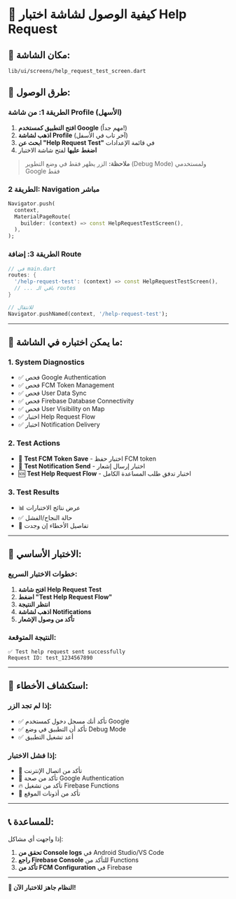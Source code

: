 # 🧪 كيفية الوصول لشاشة اختبار Help Request

## 📍 **مكان الشاشة:**
```
lib/ui/screens/help_request_test_screen.dart
```

## 🔑 **طرق الوصول:**

### **الطريقة 1: من شاشة Profile (الأسهل)**
1. **افتح التطبيق كمستخدم Google** (مهم جداً!)
2. **اذهب لشاشة Profile** (آخر تاب في الأسفل)
3. **ابحث عن "Help Request Test"** في قائمة الإعدادات
4. **اضغط عليها** لفتح شاشة الاختبار

> **ملاحظة:** الزر يظهر فقط في وضع التطوير (Debug Mode) ولمستخدمي Google فقط

### **الطريقة 2: Navigation مباشر**
```dart
Navigator.push(
  context,
  MaterialPageRoute(
    builder: (context) => const HelpRequestTestScreen(),
  ),
);
```

### **الطريقة 3: إضافة Route**
```dart
// في main.dart
routes: {
  '/help-request-test': (context) => const HelpRequestTestScreen(),
  // ... باقي الـ routes
}

// للانتقال
Navigator.pushNamed(context, '/help-request-test');
```

---

## 🧪 **ما يمكن اختباره في الشاشة:**

### **1. System Diagnostics**
- ✅ فحص Google Authentication
- ✅ فحص FCM Token Management
- ✅ فحص User Data Sync
- ✅ فحص Firebase Database Connectivity
- ✅ فحص User Visibility on Map
- ✅ اختبار Help Request Flow
- ✅ اختبار Notification Delivery

### **2. Test Actions**
- 🔧 **Test FCM Token Save** - اختبار حفظ FCM token
- 📱 **Test Notification Send** - اختبار إرسال إشعار
- 🆘 **Test Help Request Flow** - اختبار تدفق طلب المساعدة الكامل

### **3. Test Results**
- 📊 عرض نتائج الاختبارات
- ✅ حالة النجاح/الفشل
- 📝 تفاصيل الأخطاء إن وجدت

---

## 🎯 **الاختبار الأساسي:**

### **خطوات الاختبار السريع:**
1. **افتح شاشة Help Request Test**
2. **اضغط "Test Help Request Flow"**
3. **انتظر النتيجة**
4. **اذهب لشاشة Notifications**
5. **تأكد من وصول الإشعار**

### **النتيجة المتوقعة:**
```
✅ Test help request sent successfully
Request ID: test_1234567890
```

---

## 🔧 **استكشاف الأخطاء:**

### **إذا لم تجد الزر:**
- ✅ تأكد أنك مسجل دخول كمستخدم Google
- ✅ تأكد أن التطبيق في وضع Debug Mode
- ✅ أعد تشغيل التطبيق

### **إذا فشل الاختبار:**
- 📱 تأكد من اتصال الإنترنت
- 🔑 تأكد من صحة Google Authentication
- 🔥 تأكد من تشغيل Firebase Functions
- 📍 تأكد من أذونات الموقع

---

## 📞 **للمساعدة:**

إذا واجهت أي مشاكل:
1. **تحقق من Console logs** في Android Studio/VS Code
2. **راجع Firebase Console** للتأكد من Functions
3. **تأكد من FCM Configuration** في Firebase

---

**🎉 النظام جاهز للاختبار الآن!**
